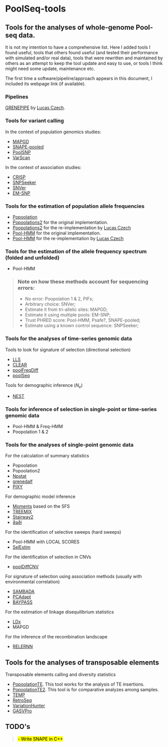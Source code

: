 # PoolSeq-tools

## **Tools for the analyses of whole-genome Pool-seq data.**
It is not my intention to have a comprehensive list. Here I added tools I found useful, tools that others found useful (and tested their performance with simulated and/or real data), tools that were rewritten and maintained by others as an attempt to keep the tool update and easy to use, or tools I think might need some update, maintenance etc.

The first time a software/pipeline/approach appears in this document, I included its webpage link (if available).

### **Pipelines**

[GRENEPIPE](https://github.com/moiexpositoalonsolab/grenepipe) by [Lucas Czech](https://github.com/lczech).

### **Tools for variant calling**

In the context of population genomics studies:
- [MAPGD](https://github.com/LynchLab/MAPGD)
- [SNAPE-pooled](https://github.com/EmanueleRaineri/snape-pooled)
- [PoolSNP](https://github.com/capoony/PoolSNP)
- [VarScan](http://varscan.sourceforge.net)

In the context of association studies:
- [CRISP](https://github.com/vibansal/crisp/)
- [SNPSeeker](http://genetics.wustl.edu/rmlab/software/)
- [SNVer](http://snver.sourceforge.net)
- [EM-SNP](https://dornsife.usc.edu/labs/fsun/programs/)

### **Tools for the estimation of population allele frequencies**
- [Popoolation](https://github.com/lczech/popoolation)
- [Popoolations2](https://sourceforge.net/p/popoolation2/wiki/Manual/) for the original implementation.
- [Poopolations2](https://github.com/lczech/popoolation2) for the re-implementation by [Lucas Czech](https://github.com/lczech)
- [Pool-HMM](https://forge-dga.jouy.inra.fr/projects/pool-hmm) for the original implementation.
- [Pool-HMM](https://github.com/lczech/PoolHMM)  for the re-implementation by [Lucas Czech](https://github.com/lczech)

### **Tools for the estimation of the allele frequency spectrum (folded and unfolded)**
- Pool-HMM

> ### Note on how these methods account for sequencing errors:
> - No error: Poopolation 1 & 2, PIFs;
> - Arbitrary choice: SNVer;
> - Estimate it from tri-allelic sites: MAPGD;
> - Estimate it using multiple pools: EM-SNP;
> - Trust PHRED score: Pool-HMM, Psafe?, SNAPE-pooled;
> - Estimate using a known control sequence: SNPSeeker;

### **Tools for the analyses of time-series genomic data**

Tools to look for signature of selection (directional selection)

- [LLS](https://github.com/ThomasTaus/poolSeq)
- [CLEAR](https://github.com/airanmehr/clear)
- [poolFreqDiff](https://github.com/RAWWiberg/poolFreqDiff)
- [poolSeq](https://github.com/ThomasTaus/poolSeq)

Tools for demographic inference ($N_e$)
- [NEST](https://github.com/ThomasTaus/Nest)

### **Tools for inference of selection in single-point or time-series genomic data**
- Pool-HMM & Freq-HMM
- Poopolation 1 & 2

### **Tools for the analyses of single-point genomic data**

For the calculation of summary statistics
- Popoolation
- Popoolation2
- [Npstat](https://github.com/lucaferretti/npstat)
- [grenedalf](https://github.com/lczech/grenedalf)
- [PIXY](https://github.com/ksamuk/pixy)

For demographic model inference 
- [Moments](https://moments.readthedocs.io/en/latest/introduction.html) based on the SFS
- [TREEMIX](https://bitbucket.org/nygcresearch/treemix/src)
- [Stairway2](https://github.com/xiaoming-liu/stairway-plot-v2)
- [∂a∂i](https://bitbucket.org/gutenkunstlab/dadi)

For the identification of selective sweeps (hard sweeps)
- Pool-HMM with LOCAL SCORES
- [SelEstim](http://www1.montpellier.inra.fr/CBGP/software/selestim/index.html)

For the identification of selection in CNVs
- [poolDiffCNV](https://github.com/andrewkern/poolDiffCNV)

For signature of selection using association methods (usually with environmental correlation)
- [SAMBADA](http://lasig.epfl.ch/sambada)
- [PCAdapt](http://membres-timc.imag.fr/Michael.Blum/PCAdapt.html)
- [BAYPASS](http://www1.montpellier.inra.fr/CBGP/software/baypass/)

For the estimation of linkage disequilibrium statistics
- [LDx](https://sourceforge.net/p/ldx/wiki/User%20Manual/)
- MAPGD

For the inference of the recombination landscape
- [RELERNN](https://github.com/kr-colab/ReLERNN)

## **Tools for the analyses of transposable elements**

Transposable elements calling and diversity statistics
- [PopoolationTE](https://sourceforge.net/projects/popoolationte/). This tool works for the analysis of TE insertions.
- [PopoolationTE2](https://sourceforge.net/p/popoolation-te2/wiki/Home/). This tool is for comparative analyzes among samples.
- [TEMP](https://github.com/JialiUMassWengLab/TEMP)
- [RetroSeq](https://github.com/tk2/RetroSeq)
- [VariationHunter](http://variationhunter.sourceforge.net/Home)
- [GASVPro](http://code.google.com/p/gasv/)

## **TODO's**
> <mark style="background-color: #FFFF00"> - Write SNAPE in C++ </mark>